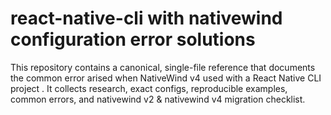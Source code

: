 # react-native-cli with nativewind configuration error solutions
This repository contains a canonical, single-file reference that documents the common error arised when NativeWind v4 used with a React Native CLI project . It collects research, exact configs, reproducible examples, common errors, and nativewind v2 & nativewind v4 migration checklist.
